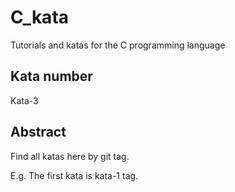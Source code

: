 # C_kata
Tutorials and katas for the C programming language

## Kata number

Kata-3

## Abstract

Find all katas here by git tag.

E.g. The first kata is kata-1 tag.



